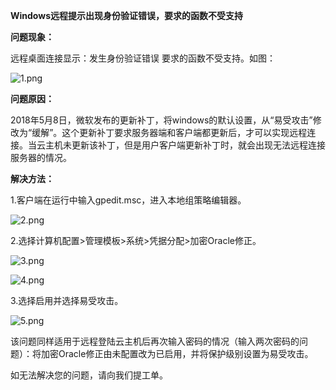 **Windows远程提示出现身份验证错误，要求的函数不受支持**

**问题现象：**

远程桌面连接显示：发生身份验证错误 要求的函数不受支持。如图：

![1.png](https://img1.jcloudcs.com/cms/73d51127-29e0-4482-8bef-4377647bfbb520180710144623.png)

**问题原因：**

2018年5月8日，微软发布的更新补丁，将windows的默认设置，从“易受攻击”修改为“缓解”。这个更新补丁要求服务器端和客户端都更新后，才可以实现远程连接。当云主机未更新该补丁，但是用户客户端更新补丁时，就会出现无法远程连接服务器的情况。

**解决方法：**

1.客户端在运行中输入gpedit.msc，进入本地组策略编辑器。

![2.png](https://img1.jcloudcs.com/cms/a87afd42-8412-43fc-a983-981be349e16a20180710144946.png)

2.选择计算机配置>管理模板>系统>凭据分配>加密Oracle修正。

![3.png](https://img1.jcloudcs.com/cms/b8624aba-47d3-40bc-96d7-069cc8a3549a20180710145040.png)

![4.png](https://img1.jcloudcs.com/cms/e35bcc58-01e9-45d2-b2c7-edf47cf7b5da20180710145113.png)

3.选择启用并选择易受攻击。

![5.png](https://img1.jcloudcs.com/cms/a60cb22c-862c-468e-aece-77b33e1a3f7e20180710145327.png)

该问题同样适用于远程登陆云主机后再次输入密码的情况（输入两次密码的问题）：将加密Oracle修正由未配置改为已启用，并将保护级别设置为易受攻击。

如无法解决您的问题，请向我们提工单。
